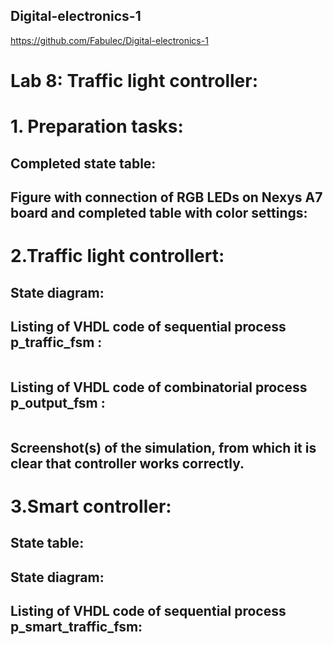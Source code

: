 ## Digital-electronics-1

https://github.com/Fabulec/Digital-electronics-1

# Lab 8: Traffic light controller:
# 1. Preparation tasks:
## Completed state table:

## Figure with connection of RGB LEDs on Nexys A7 board and completed table with color settings:

# 2.Traffic light controllert:
## State diagram:

## Listing of VHDL code of sequential process p_traffic_fsm :
```vhdl

```
## Listing of VHDL code of combinatorial process p_output_fsm :
```vhdl

```

## Screenshot(s) of the simulation, from which it is clear that controller works correctly.
# 3.Smart controller:

## State table:

## State diagram:

## Listing of VHDL code of sequential process p_smart_traffic_fsm:
```vhdl

```